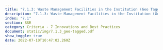 ```yaml
---
title: "7.1.3: Waste Management Facilities in the Institution (Geo Tagged Photos)"
description: "7.1.3: Waste Management Facilities in the Institution (Geo Tagged Photos)"
index: "7.1"
section: SSR
category: Criteria - 7 Innovations and Best Practices
document: static/img/7.1.3_geo-tagged.pdf
show_toggle: true
date: 2022-07-10T10:47:02.260Z
---
```

